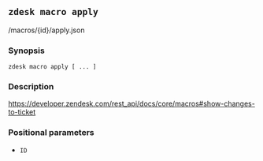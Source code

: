 ## `zdesk macro apply`

/macros/{id}/apply.json

### Synopsis

    zdesk macro apply [ ... ]

### Description

https://developer.zendesk.com/rest_api/docs/core/macros#show-changes-to-ticket

### Positional parameters

* `ID`

